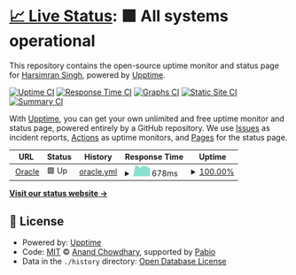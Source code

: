# [📈 Live Status](https://mrblade.github.io/OCI-instance-monitor): <!--live status--> **🟩 All systems operational**

This repository contains the open-source uptime monitor and status page for [Harsimran Singh](http://mrbladedesigns.com), powered by [Upptime](https://github.com/upptime/upptime).

[![Uptime CI](https://github.com/mrblade/OCI-instance-monitor/workflows/Uptime%20CI/badge.svg)](https://github.com/mrblade/OCI-instance-monitor/actions?query=workflow%3A%22Uptime+CI%22)
[![Response Time CI](https://github.com/mrblade/OCI-instance-monitor/workflows/Response%20Time%20CI/badge.svg)](https://github.com/mrblade/OCI-instance-monitor/actions?query=workflow%3A%22Response+Time+CI%22)
[![Graphs CI](https://github.com/mrblade/OCI-instance-monitor/workflows/Graphs%20CI/badge.svg)](https://github.com/mrblade/OCI-instance-monitor/actions?query=workflow%3A%22Graphs+CI%22)
[![Static Site CI](https://github.com/mrblade/OCI-instance-monitor/workflows/Static%20Site%20CI/badge.svg)](https://github.com/mrblade/OCI-instance-monitor/actions?query=workflow%3A%22Static+Site+CI%22)
[![Summary CI](https://github.com/mrblade/OCI-instance-monitor/workflows/Summary%20CI/badge.svg)](https://github.com/mrblade/OCI-instance-monitor/actions?query=workflow%3A%22Summary+CI%22)

With [Upptime](https://upptime.js.org), you can get your own unlimited and free uptime monitor and status page, powered entirely by a GitHub repository. We use [Issues](https://github.com/mrblade/OCI-instance-monitor/issues) as incident reports, [Actions](https://github.com/mrblade/OCI-instance-monitor/actions) as uptime monitors, and [Pages](https://mrblade.github.io/OCI-instance-monitor) for the status page.

<!--start: status pages-->
<!-- This summary is generated by Upptime (https://github.com/upptime/upptime) -->
<!-- Do not edit this manually, your changes will be overwritten -->
<!-- prettier-ignore -->
| URL | Status | History | Response Time | Uptime |
| --- | ------ | ------- | ------------- | ------ |
| <img alt="" src="https://icons.duckduckgo.com/ip3/oracle.harsimran.me.ico" height="13"> [Oracle](https://oracle.harsimran.me/server/health) | 🟩 Up | [oracle.yml](https://github.com/mrblade/OCI-instance-monitor/commits/HEAD/history/oracle.yml) | <details><summary><img alt="Response time graph" src="./graphs/oracle/response-time-week.png" height="20"> 678ms</summary><br><a href="https://mrblade.github.io/OCI-instance-monitor/history/oracle"><img alt="Response time 720" src="https://img.shields.io/endpoint?url=https%3A%2F%2Fraw.githubusercontent.com%2Fmrblade%2FOCI-instance-monitor%2FHEAD%2Fapi%2Foracle%2Fresponse-time.json"></a><br><a href="https://mrblade.github.io/OCI-instance-monitor/history/oracle"><img alt="24-hour response time 544" src="https://img.shields.io/endpoint?url=https%3A%2F%2Fraw.githubusercontent.com%2Fmrblade%2FOCI-instance-monitor%2FHEAD%2Fapi%2Foracle%2Fresponse-time-day.json"></a><br><a href="https://mrblade.github.io/OCI-instance-monitor/history/oracle"><img alt="7-day response time 678" src="https://img.shields.io/endpoint?url=https%3A%2F%2Fraw.githubusercontent.com%2Fmrblade%2FOCI-instance-monitor%2FHEAD%2Fapi%2Foracle%2Fresponse-time-week.json"></a><br><a href="https://mrblade.github.io/OCI-instance-monitor/history/oracle"><img alt="30-day response time 703" src="https://img.shields.io/endpoint?url=https%3A%2F%2Fraw.githubusercontent.com%2Fmrblade%2FOCI-instance-monitor%2FHEAD%2Fapi%2Foracle%2Fresponse-time-month.json"></a><br><a href="https://mrblade.github.io/OCI-instance-monitor/history/oracle"><img alt="1-year response time 720" src="https://img.shields.io/endpoint?url=https%3A%2F%2Fraw.githubusercontent.com%2Fmrblade%2FOCI-instance-monitor%2FHEAD%2Fapi%2Foracle%2Fresponse-time-year.json"></a></details> | <details><summary><a href="https://mrblade.github.io/OCI-instance-monitor/history/oracle">100.00%</a></summary><a href="https://mrblade.github.io/OCI-instance-monitor/history/oracle"><img alt="All-time uptime 100.00%" src="https://img.shields.io/endpoint?url=https%3A%2F%2Fraw.githubusercontent.com%2Fmrblade%2FOCI-instance-monitor%2FHEAD%2Fapi%2Foracle%2Fuptime.json"></a><br><a href="https://mrblade.github.io/OCI-instance-monitor/history/oracle"><img alt="24-hour uptime 100.00%" src="https://img.shields.io/endpoint?url=https%3A%2F%2Fraw.githubusercontent.com%2Fmrblade%2FOCI-instance-monitor%2FHEAD%2Fapi%2Foracle%2Fuptime-day.json"></a><br><a href="https://mrblade.github.io/OCI-instance-monitor/history/oracle"><img alt="7-day uptime 100.00%" src="https://img.shields.io/endpoint?url=https%3A%2F%2Fraw.githubusercontent.com%2Fmrblade%2FOCI-instance-monitor%2FHEAD%2Fapi%2Foracle%2Fuptime-week.json"></a><br><a href="https://mrblade.github.io/OCI-instance-monitor/history/oracle"><img alt="30-day uptime 100.00%" src="https://img.shields.io/endpoint?url=https%3A%2F%2Fraw.githubusercontent.com%2Fmrblade%2FOCI-instance-monitor%2FHEAD%2Fapi%2Foracle%2Fuptime-month.json"></a><br><a href="https://mrblade.github.io/OCI-instance-monitor/history/oracle"><img alt="1-year uptime 100.00%" src="https://img.shields.io/endpoint?url=https%3A%2F%2Fraw.githubusercontent.com%2Fmrblade%2FOCI-instance-monitor%2FHEAD%2Fapi%2Foracle%2Fuptime-year.json"></a></details>

<!--end: status pages-->

[**Visit our status website →**](https://mrblade.github.io/OCI-instance-monitor)

## 📄 License

- Powered by: [Upptime](https://github.com/upptime/upptime)
- Code: [MIT](./LICENSE) © [Anand Chowdhary](https://anandchowdhary.com), supported by [Pabio](https://pabio.com)
- Data in the `./history` directory: [Open Database License](https://opendatacommons.org/licenses/odbl/1-0/)
